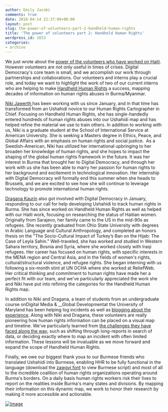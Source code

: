 ```yaml
---
author: Emily Jacobi
comments: true
date: 2010-04-14 22:37:09+00:00
layout: post
slug: the-power-of-volunteers-part-2-handheld-human-rights
title: 'The power of volunteers part 2: Handheld Human Rights'
wordpress_id: 1653
categories:
- archive
---
```


We just wrote about the [power of the volunteers who have worked on Haiti](http://digital-democracy.org/2010/04/14/the-power-of-volunteers-part-1-haiti/). However volunteers are not only useful in times of crises. Digital Democracy's core team is small, and we accomplish our work through partnerships and collaborations. Our volunteers and interns play a crucial role, and today we want to highlight the work of two of our current interns who are helping to make [Handheld Human Rights](http://handheldhumanrights.org/) a success, mapping  decades of information on human rights abuses in Burma/Myanmar.

[Niki Jawerth ](http://twitter.com/NikitheSwede)has been working with us since January, and in that time has transformed from an Ushahidi novice to our Human Rights Cartographer in Chief. Focusing on Handheld Human Rights, she has single-handedly entered hundreds of human rights abuses into our Ushahidi map and has helped refine the material we use to train others. In addition to working with us, Niki is a graduate student at the School of International Service at American University. She is seeking a Masters degree in Ethics, Peace, and Global Affairs with an emphasis on human rights and social justice.  As a Swedish-American, Niki has utilized her international upbringing to her broaden her knowledge of human rights, and she hopes to impact the shaping of the global human rights framework in the future. It was her interest in Burma that brought her to Digital Democracy, and through her work with us she has been able to marry her passion for human rights to her background and excitement in technological innovation. Her internship with Digital Democracy will formally end this summer when she heads to Brussels, and we are excited to see how she will continue to leverage technology to promote international human rights.

[Dragana Kaurin](http://twitter.com/draganakaurin) also got involved with Digital Democracy in January, responding to our call for help developing Ushahidi to track human rights in Burma. She has since worked on Handheld Human Rights as well as helped with our Haiti work, focusing on researching the status of Haitian women. Originally from Sarajevo, her family came to the US in the mid-90s as refugees. She recently graduated from Ohio State University with degrees in Arabic Language and Cultural Anthropology, and completed an honors thesis on the "The Socio-Cultural Impact of Turkey’s Ban on the Hijab: The Case of Leyla Sahin." Well-traveled, she has worked and studied in Western Sahara territory, Bosnia and Syria, where she worked closely with Iraqi refugees. Her career has focused on human rights, with specific interests in the MENA region and Central Asia, and in the fields of women's rights, cultural/structural violence, and refugee rights. She began interning with us following a six-month stint at UN OCHA where she worked at ReliefWeb. Her critical thinking and commitment to human rights have made her a perfect fit with our team, and we've particularly appreciated the work she and Niki have put into refining the categories for the Handheld Human Rights map.

In addition to Niki and Dragana, a team of students from an undergraduate course onDigital Media & __Global Developmentat the University of Maryland has been helping log incidents as well as [blogging about the experience](http://imerrill.umd.edu/globaldigital/category/burma-hr-violation-project/). Along with Niki and Dragana, these volunteers are really pioneering how human rights information can be placed on a visual map and timeline. We've particularly learned from [the challenges they have faced along the way](http://imerrill.umd.edu/globaldigital/2010/04/13/hand-held-human-rights-mapping-burma-incidents/), such as shifting through long-reports in search of data, or deciding exactly where to map an incident with often limited information. These lessons will be invaluable as we move forward and expand the scope of Handheld Human Rights.

Finally, we owe our biggest thank yous to our Burmese friends who translated Ushahidi into Burmese, enabling HHR to be fully functional in the language (download the [zawgyi font](http://www.voanews.com/burmese/font.cfm) to view Burmese script) and most of all to the incredible coalition of human rights organizations operating around Burma's borders. On a daily basis human rights workers risk their lives to report on the realities inside Burma's many states and divisions. By mapping their information on this dynamic map, we work to honor their research by making it more accessible and actionable.





[![image](http://farm5.static.flickr.com/4061/4518986728_c1300043d0_o.png)](http://handheldhumanrights.org/)
